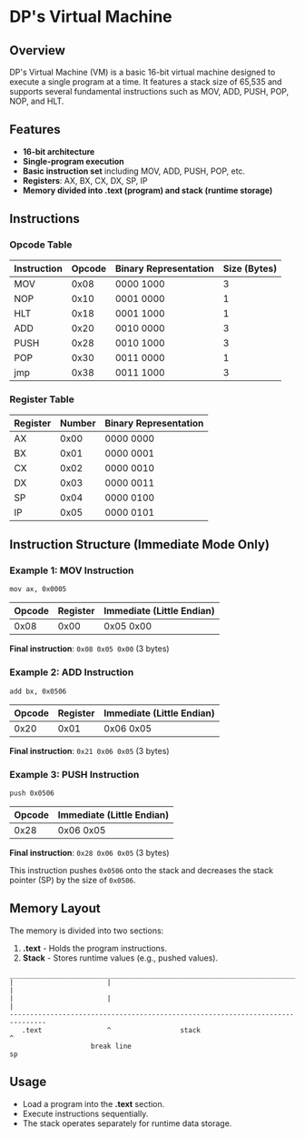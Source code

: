 # DP's Virtual Machine

## Overview
DP's Virtual Machine (VM) is a basic 16-bit virtual machine designed to execute a single program at a time. It features a stack size of 65,535 and supports several fundamental instructions such as MOV, ADD, PUSH, POP, NOP, and HLT.

## Features
- **16-bit architecture**
- **Single-program execution**
- **Basic instruction set** including MOV, ADD, PUSH, POP, etc.
- **Registers**: AX, BX, CX, DX, SP, IP
- **Memory divided into .text (program) and stack (runtime storage)**

## Instructions

### Opcode Table
| Instruction | Opcode  | Binary Representation | Size (Bytes) |
|------------|--------|----------------------|--------------|
| MOV        | 0x08   | 0000 1000            | 3            |
| NOP        | 0x10   | 0001 0000            | 1            |
| HLT        | 0x18   | 0001 1000            | 1            |
| ADD        | 0x20   | 0010 0000            | 3            |
| PUSH       | 0x28   | 0010 1000            | 3            |
| POP        | 0x30   | 0011 0000            | 1            |
| jmp        | 0x38   | 0011 1000            | 3            |
### Register Table
| Register | Number | Binary Representation |
|----------|--------|----------------------|
| AX       | 0x00   | 0000 0000            |
| BX       | 0x01   | 0000 0001            |
| CX       | 0x02   | 0000 0010            |
| DX       | 0x03   | 0000 0011            |
| SP       | 0x04   | 0000 0100            |
| IP       | 0x05   | 0000 0101            |

## Instruction Structure (Immediate Mode Only)

### Example 1: MOV Instruction
```assembly
mov ax, 0x0005
```
| Opcode | Register | Immediate (Little Endian) |
|--------|----------|--------------------------|
| 0x08   | 0x00     | 0x05 0x00                |
**Final instruction**: `0x08 0x05 0x00` (3 bytes)

### Example 2: ADD Instruction
```assembly
add bx, 0x0506
```
| Opcode | Register | Immediate (Little Endian) |
|--------|----------|--------------------------|
| 0x20   | 0x01     | 0x06 0x05                |
**Final instruction**: `0x21 0x06 0x05` (3 bytes)

### Example 3: PUSH Instruction
```assembly
push 0x0506
```
| Opcode | Immediate (Little Endian) |
|--------|--------------------------|
| 0x28   | 0x06 0x05                |
**Final instruction**: `0x28 0x06 0x05` (3 bytes)

This instruction pushes `0x0506` onto the stack and decreases the stack pointer (SP) by the size of `0x0506`.

## Memory Layout
The memory is divided into two sections:
1. **.text** - Holds the program instructions.
2. **Stack** - Stores runtime values (e.g., pushed values).

```
_______________________________________________________________________________
|                       |                                                     |
|                       |                                                     |
-------------------------------------------------------------------------------
   .text                ^                 stack                               ^
                    break line                                                sp
```

## Usage
- Load a program into the **.text** section.
- Execute instructions sequentially.
- The stack operates separately for runtime data storage.


